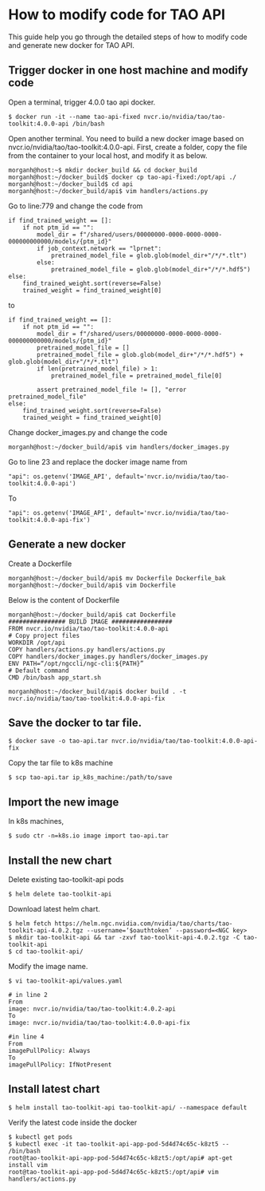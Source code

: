 # How to modify code for TAO API

This guide help you go through the detailed steps of how to modify code and generate new docker for TAO API.


## Trigger docker in one host machine and modify code
Open a terminal, trigger 4.0.0 tao api docker.
```shell
$ docker run -it --name tao-api-fixed nvcr.io/nvidia/tao/tao-toolkit:4.0.0-api /bin/bash
```

Open another terminal. You need to build a new docker image based on nvcr.io/nvidia/tao/tao-toolkit:4.0.0-api.
First, create a folder, copy the file from the container to your local host, and modify it as below.
```
morganh@host:~$ mkdir docker_build && cd docker_build
morganh@host:~/docker_build$ docker cp tao-api-fixed:/opt/api ./
morganh@host:~/docker_build$ cd api
morganh@host:~/docker_build/api$ vim handlers/actions.py
```

Go to line:779 and change the code from
```shell
if find_trained_weight == []:
    if not ptm_id == "":
        model_dir = f"/shared/users/00000000-0000-0000-0000-000000000000/models/{ptm_id}"
        if job_context.network == "lprnet":
            pretrained_model_file = glob.glob(model_dir+"/*/*.tlt")
        else:
            pretrained_model_file = glob.glob(model_dir+"/*/*.hdf5")
else:
    find_trained_weight.sort(reverse=False)
    trained_weight = find_trained_weight[0]
```
to

```shell
if find_trained_weight == []:
    if not ptm_id == "":
        model_dir = f"/shared/users/00000000-0000-0000-0000-000000000000/models/{ptm_id}"
        pretrained_model_file = []
        pretrained_model_file = glob.glob(model_dir+"/*/*.hdf5") + glob.glob(model_dir+"/*/*.tlt")
        if len(pretrained_model_file) > 1:
            pretrained_model_file = pretrained_model_file[0]

        assert pretrained_model_file != [], "error pretrained_model_file"
else:
    find_trained_weight.sort(reverse=False)
    trained_weight = find_trained_weight[0]
```


Change docker_images.py and change the code
```shell
morganh@host:~/docker_build/api$ vim handlers/docker_images.py
```
Go to line 23 and replace the docker image name from
```shell
"api": os.getenv('IMAGE_API', default='nvcr.io/nvidia/tao/tao-toolkit:4.0.0-api')
```
To

```shell
"api": os.getenv('IMAGE_API', default='nvcr.io/nvidia/tao/tao-toolkit:4.0.0-api-fix')
```

## Generate a new docker
Create a Dockerfile
```shell
morganh@host:~/docker_build/api$ mv Dockerfile Dockerfile_bak
morganh@host:~/docker_build/api$ vim Dockerfile
```

Below is the content of Dockerfile
```shell
morganh@host:~/docker_build/api$ cat Dockerfile
################ BUILD IMAGE #################
FROM nvcr.io/nvidia/tao/tao-toolkit:4.0.0-api
# Copy project files
WORKDIR /opt/api
COPY handlers/actions.py handlers/actions.py
COPY handlers/docker_images.py handlers/docker_images.py
ENV PATH=“/opt/ngccli/ngc-cli:${PATH}”
# Default command
CMD /bin/bash app_start.sh
```

```shell
morganh@host:~/docker_build/api$ docker build . -t nvcr.io/nvidia/tao/tao-toolkit:4.0.0-api-fix
```

## Save the docker to tar file.
```shell
$ docker save -o tao-api.tar nvcr.io/nvidia/tao/tao-toolkit:4.0.0-api-fix
```

Copy the tar file to k8s machine
```shell
$ scp tao-api.tar ip_k8s_machine:/path/to/save
```

## Import the new image
In k8s machines,
```shell
$ sudo ctr -n=k8s.io image import tao-api.tar
```

## Install the new chart
Delete existing tao-toolkit-api pods
```shell
$ helm delete tao-toolkit-api
```

Download latest helm chart.
```shell
$ helm fetch https://helm.ngc.nvidia.com/nvidia/tao/charts/tao-toolkit-api-4.0.2.tgz --username=‘$oauthtoken’ --password=<NGC key>
$ mkdir tao-toolkit-api && tar -zxvf tao-toolkit-api-4.0.2.tgz -C tao-toolkit-api
$ cd tao-toolkit-api/
```

Modify the image name.
```shell
$ vi tao-toolkit-api/values.yaml

# in line 2
From
image: nvcr.io/nvidia/tao/tao-toolkit:4.0.2-api
To
image: nvcr.io/nvidia/tao/tao-toolkit:4.0.0-api-fix

#in line 4
From
imagePullPolicy: Always
To
imagePullPolicy: IfNotPresent
```

## Install latest chart
```shell
$ helm install tao-toolkit-api tao-toolkit-api/ --namespace default
```

Verify the latest code inside the docker
```shell
$ kubectl get pods
$ kubectl exec -it tao-toolkit-api-app-pod-5d4d74c65c-k8zt5 -- /bin/bash
root@tao-toolkit-api-app-pod-5d4d74c65c-k8zt5:/opt/api# apt-get install vim
root@tao-toolkit-api-app-pod-5d4d74c65c-k8zt5:/opt/api# vim handlers/actions.py
```
